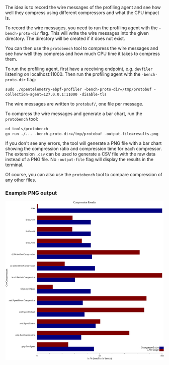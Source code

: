 The idea is to record the wire messages of the profiling agent and see how well they compress using different
compressors and what the CPU impact is.

To record the wire messages, you need to run the profiling agent with the `-bench-proto-dir` flag.
This will write the wire messages into the given directory. The directory will be created if it does not exist.

You can then use the `protobench` tool to compress the wire messages and see how well they compress and how much
CPU time it takes to compress them.

To run the profiling agent, first have a receiving endpoint, e.g. `devfiler` listening on localhost:11000.
Then run the profiling agent with the `-bench-proto-dir` flag:
```shell
sudo ./opentelemetry-ebpf-profiler -bench-proto-dir=/tmp/protobuf -collection-agent=127.0.0.1:11000 -disable-tls
```
The wire messages are written to `protobuf/`, one file per message.

To compress the wire messages and generate a bar chart, run the `protobench` tool:
```shell
cd tools/protobench
go run ./... -bench-proto-dir=/tmp/protobuf -output-file=results.png
```
If you don't see any errors, the tool will generate a PNG file with a bar chart showing the compression ratio and
compression time for each compressor.
The extension `.csv` can be used to generate a CSV file with the raw data instead of a PNG file.
No `-output-file` flag will display the results in the terminal.

Of course, you can also use the `protobench` tool to compare compression of any other files.

### Example PNG output

![Example output](example.png)

